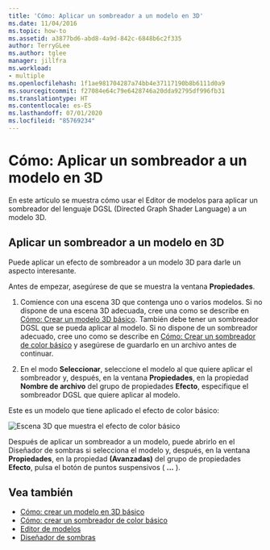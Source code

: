 ```yaml
---
title: 'Cómo: Aplicar un sombreador a un modelo en 3D'
ms.date: 11/04/2016
ms.topic: how-to
ms.assetid: a3877bd6-abd8-4a9d-842c-6848b6c2f335
author: TerryGLee
ms.author: tglee
manager: jillfra
ms.workload:
- multiple
ms.openlocfilehash: 1f1ae981704287a74bb4e37117190b8b6111d0a9
ms.sourcegitcommit: f27084e64c79e6428746a20dda92795df996fb31
ms.translationtype: HT
ms.contentlocale: es-ES
ms.lasthandoff: 07/01/2020
ms.locfileid: "85769234"
---
```

# <a name="how-to-apply-a-shader-to-a-3d-model"></a>Cómo: Aplicar un sombreador a un modelo en 3D

En este artículo se muestra cómo usar el Editor de modelos para aplicar un sombreador del lenguaje DGSL (Directed Graph Shader Language) a un modelo 3D.

## <a name="apply-a-shader-to-a-3d-model"></a>Aplicar un sombreador a un modelo en 3D

Puede aplicar un efecto de sombreador a un modelo 3D para darle un aspecto interesante.

Antes de empezar, asegúrese de que se muestra la ventana **Propiedades**.

1. Comience con una escena 3D que contenga uno o varios modelos. Si no dispone de una escena 3D adecuada, cree una como se describe en [Cómo: Crear un modelo 3D básico](../designers/how-to-create-a-basic-3-d-model.md). También debe tener un sombreador DGSL que se pueda aplicar al modelo. Si no dispone de un sombreador adecuado, cree uno como se describe en [Cómo: Crear un sombreador de color básico](../designers/how-to-create-a-basic-color-shader.md) y asegúrese de guardarlo en un archivo antes de continuar.

2. En el modo **Seleccionar**, seleccione el modelo al que quiere aplicar el sombreador y, después, en la ventana **Propiedades**, en la propiedad **Nombre de archivo** del grupo de propiedades **Efecto**, especifique el sombreador DGSL que quiere aplicar al modelo.

Este es un modelo que tiene aplicado el efecto de color básico:

![Escena 3D que muestra el efecto de color básico](../designers/media/digit-3d-model-effect.png)

Después de aplicar un sombreador a un modelo, puede abrirlo en el Diseñador de sombras si selecciona el modelo y, después, en la ventana **Propiedades**, en la propiedad **(Avanzadas)** del grupo de propiedades **Efecto**, pulsa el botón de puntos suspensivos ( **...** ).

## <a name="see-also"></a>Vea también

- [Cómo: crear un modelo en 3D básico](../designers/how-to-create-a-basic-3-d-model.md)
- [Cómo: crear un sombreador de color básico](../designers/how-to-create-a-basic-color-shader.md)
- [Editor de modelos](../designers/model-editor.md)
- [Diseñador de sombras](../designers/shader-designer.md)
